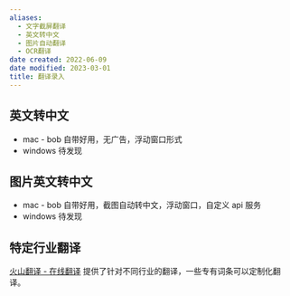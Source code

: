 ```yaml
---
aliases:
  - 文字截屏翻译
  - 英文转中文
  - 图片自动翻译
  - OCR翻译
date created: 2022-06-09
date modified: 2023-03-01
title: 翻译录入
---
```


## 英文转中文

- mac - bob 自带好用，无广告，浮动窗口形式
- windows 待发现

## 图片英文转中文

- mac - bob 自带好用，截图自动转中文，浮动窗口，自定义 api 服务
- windows 待发现

## 特定行业翻译

[火山翻译 - 在线翻译](https://translate.volcengine.com) 提供了针对不同行业的翻译，一些专有词条可以定制化翻译。